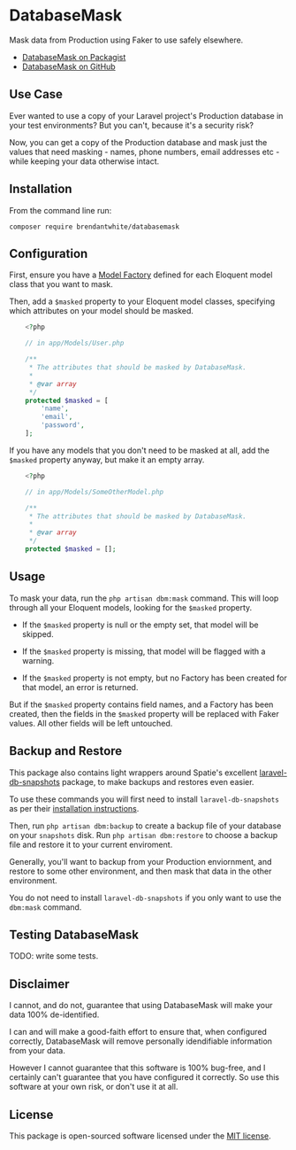 # DatabaseMask 

Mask data from Production using Faker to use safely elsewhere.

- [DatabaseMask on Packagist](https://packagist.org/packages/brendantwhite/databasemask)
- [DatabaseMask on GitHub](https://github.com/BrendanTWhite/DatabaseMask)

## Use Case

Ever wanted to use a copy of your Laravel project's Production database in your test environments? 
But you can't, because it's a security risk?

Now, you can get a copy of the Production database and mask just the values that need 
masking - names, phone numbers, email addresses etc - while keeping your data otherwise intact. 

## Installation

From the command line run:

`composer require brendantwhite/databasemask`

## Configuration

First, ensure you have a 
[Model Factory](https://laravel.com/docs/eloquent-factories) defined 
for each Eloquent model class that you want to mask.

Then, add a `$masked` property to your Eloquent model classes, specifying which attributes on your
model should be masked.

```php
    <?php

    // in app/Models/User.php

    /**
     * The attributes that should be masked by DatabaseMask.
     *
     * @var array
     */
    protected $masked = [
        'name',
        'email',
        'password',
    ];
```

If you have any models that you don't need to be masked at all,
add the `$masked` property anyway, but make it an empty array.

```php
    <?php

    // in app/Models/SomeOtherModel.php

    /**
     * The attributes that should be masked by DatabaseMask.
     *
     * @var array
     */
    protected $masked = [];
```

## Usage

To mask your data, run the `php artisan dbm:mask` command. This will loop through all your Eloquent models, looking for 
the `$masked` property.

- If the `$masked` property is null or the empty set, that model will be skipped.

- If the `$masked` property is missing, that model will be flagged with a warning.

- If the `$masked` property is not empty, but no Factory has been created for that model, an error is returned.

But if the `$masked` property contains field names, and a Factory has been created, then 
the fields in the `$masked` property will be replaced with Faker values. All other fields will be left untouched. 

## Backup and Restore

This package also contains light wrappers around Spatie's excellent 
[laravel-db-snapshots](https://github.com/spatie/laravel-db-snapshots) package, to make backups and restores even easier.

To use these commands you will first need to install `laravel-db-snapshots` 
as per their [installation instructions](https://github.com/spatie/laravel-db-snapshots#installation).

Then, run `php artisan dbm:backup` to create a backup file of your database on your `snapshots` disk.
Run `php artisan dbm:restore` to choose a backup file and restore it to your current enviroment.

Generally, you'll want to backup from your Production enviornment, and restore to some other environment, 
and then mask that data in the other environment.

You do not need to install `laravel-db-snapshots` if you only want to use the `dbm:mask` command. 

## Testing DatabaseMask

TODO: write some tests.

## Disclaimer

I cannot, and do not, guarantee that using DatabaseMask will make your data 100% de-identified.

I can and will make a good-faith effort to ensure that, when configured correctly, DatabaseMask will remove personally 
idendifiable information from your data. 

However I cannot guarantee that this software is 100% bug-free, and I certainly can't guarantee that you have configured it
correctly. So use this software at your own risk, or don't use it at all.

## License

This package is open-sourced software licensed under the [MIT license](https://opensource.org/licenses/MIT).
